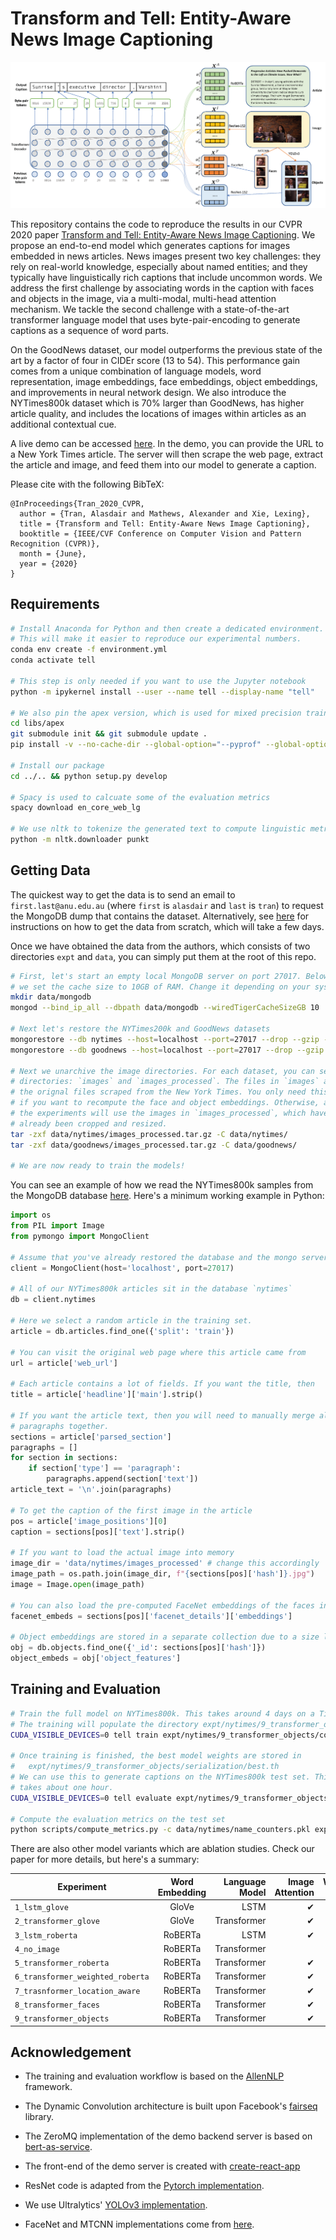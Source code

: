 # Transform and Tell: Entity-Aware News Image Captioning

![Teaser](figures/teaser.png)

This repository contains the code to reproduce the results in our CVPR 2020
paper [Transform and Tell: Entity-Aware News Image
Captioning](https://arxiv.org/abs/2004.08070). We propose an end-to-end model
which generates captions for images embedded in news articles. News images
present two key challenges: they rely on real-world knowledge, especially about
named entities; and they typically have linguistically rich captions that
include uncommon words. We address the first challenge by associating words in
the caption with faces and objects in the image, via a multi-modal, multi-head
attention mechanism. We tackle the second challenge with a state-of-the-art
transformer language model that uses byte-pair-encoding to generate captions as
a sequence of word parts.

On the GoodNews dataset, our model outperforms the previous state of the art by
a factor of four in CIDEr score (13 to 54). This performance gain comes from a
unique combination of language models, word representation, image embeddings,
face embeddings, object embeddings, and improvements in neural network design.
We also introduce the NYTimes800k dataset which is 70% larger than GoodNews,
has higher article quality, and includes the locations of images within
articles as an additional contextual cue.

A live demo can be accessed [here](https://transform-and-tell.ml/). In the
demo, you can provide the URL to a New York Times article. The server will then
scrape the web page, extract the article and image, and feed them into our
model to generate a caption.

Please cite with the following BibTeX:

```raw
@InProceedings{Tran_2020_CVPR,
  author = {Tran, Alasdair and Mathews, Alexander and Xie, Lexing},
  title = {Transform and Tell: Entity-Aware News Image Captioning},
  booktitle = {IEEE/CVF Conference on Computer Vision and Pattern Recognition (CVPR)},
  month = {June},
  year = {2020}
}
```

## Requirements

```sh
# Install Anaconda for Python and then create a dedicated environment.
# This will make it easier to reproduce our experimental numbers.
conda env create -f environment.yml
conda activate tell

# This step is only needed if you want to use the Jupyter notebook
python -m ipykernel install --user --name tell --display-name "tell"

# We also pin the apex version, which is used for mixed precision training
cd libs/apex
git submodule init && git submodule update .
pip install -v --no-cache-dir --global-option="--pyprof" --global-option="--cpp_ext" --global-option="--cuda_ext" ./

# Install our package
cd ../.. && python setup.py develop

# Spacy is used to calcuate some of the evaluation metrics
spacy download en_core_web_lg

# We use nltk to tokenize the generated text to compute linguistic metrics
python -m nltk.downloader punkt
```

## Getting Data

The quickest way to get the data is to send an email to `first.last@anu.edu.au`
(where `first` is `alasdair` and `last` is `tran`) to request the MongoDB dump
that contains the dataset. Alternatively, see [here](docs/getting_data.md) for
instructions on how to get the data from scratch, which will take a few days.

Once we have obtained the data from the authors, which consists of two
directories `expt` and `data`, you can simply put them at the root of this
repo.

```sh
# First, let's start an empty local MongoDB server on port 27017. Below
# we set the cache size to 10GB of RAM. Change it depending on your system.
mkdir data/mongodb
mongod --bind_ip_all --dbpath data/mongodb --wiredTigerCacheSizeGB 10

# Next let's restore the NYTimes200k and GoodNews datasets
mongorestore --db nytimes --host=localhost --port=27017 --drop --gzip --archive=data/mongobackups/nytimes-2020-04-21.gz
mongorestore --db goodnews --host=localhost --port=27017 --drop --gzip --archive=data/mongobackups/goodnews-2020-04-21.gz

# Next we unarchive the image directories. For each dataset, you can see two
# directories: `images` and `images_processed`. The files in `images` are
# the orignal files scraped from the New York Times. You only need this
# if you want to recompute the face and object embeddings. Otherwise, all
# the experiments will use the images in `images_processed`, which have
# already been cropped and resized.
tar -zxf data/nytimes/images_processed.tar.gz -C data/nytimes/
tar -zxf data/goodnews/images_processed.tar.gz -C data/goodnews/

# We are now ready to train the models!
```

You can see an example of how we read the NYTimes800k samples from the MongoDB
database [here](tell/data/dataset_readers/nytimes_faces_ner_matched.py).
Here's a minimum working example in Python:

```python
import os
from PIL import Image
from pymongo import MongoClient

# Assume that you've already restored the database and the mongo server is running
client = MongoClient(host='localhost', port=27017)

# All of our NYTimes800k articles sit in the database `nytimes`
db = client.nytimes

# Here we select a random article in the training set.
article = db.articles.find_one({'split': 'train'})

# You can visit the original web page where this article came from
url = article['web_url']

# Each article contains a lot of fields. If you want the title, then
title = article['headline']['main'].strip()

# If you want the article text, then you will need to manually merge all
# paragraphs together.
sections = article['parsed_section']
paragraphs = []
for section in sections:
    if section['type'] == 'paragraph':
        paragraphs.append(section['text'])
article_text = '\n'.join(paragraphs)

# To get the caption of the first image in the article
pos = article['image_positions'][0]
caption = sections[pos]['text'].strip()

# If you want to load the actual image into memory
image_dir = 'data/nytimes/images_processed' # change this accordingly
image_path = os.path.join(image_dir, f"{sections[pos]['hash']}.jpg")
image = Image.open(image_path)

# You can also load the pre-computed FaceNet embeddings of the faces in the image
facenet_embeds = sections[pos]['facenet_details']['embeddings']

# Object embeddings are stored in a separate collection due to a size limit in mongo
obj = db.objects.find_one({'_id': sections[pos]['hash']})
object_embeds = obj['object_features']
```

## Training and Evaluation

```sh
# Train the full model on NYTimes800k. This takes around 4 days on a Titan V GPU.
# The training will populate the directory expt/nytimes/9_transformer_objects/serialization
CUDA_VISIBLE_DEVICES=0 tell train expt/nytimes/9_transformer_objects/config.yaml -f

# Once training is finished, the best model weights are stored in
#   expt/nytimes/9_transformer_objects/serialization/best.th
# We can use this to generate captions on the NYTimes800k test set. This
# takes about one hour.
CUDA_VISIBLE_DEVICES=0 tell evaluate expt/nytimes/9_transformer_objects/config.yaml -m expt/nytimes/9_transformer_objects/serialization/best.th

# Compute the evaluation metrics on the test set
python scripts/compute_metrics.py -c data/nytimes/name_counters.pkl expt/nytimes/9_transformer_objects/serialization/generations.jsonl
```

There are also other model variants which are ablation studies. Check
our paper for more details, but here's a summary:

| Experiment                       | Word Embedding | Language Model | Image Attention | Weighted RoBERTa | Location-Aware | Face Attention | Object Attention |
| -------------------------------- | :------------: | -------------: | --------------: | ---------------: | -------------: | -------------: | ---------------: |
| `1_lstm_glove`                   |     GloVe      |           LSTM |               ✔ |                  |                |                |                  |
| `2_transformer_glove`            |     GloVe      |    Transformer |               ✔ |                  |                |                |                  |
| `3_lstm_roberta`                 |    RoBERTa     |           LSTM |               ✔ |                  |                |                |                  |
| `4_no_image`                     |    RoBERTa     |    Transformer |                 |                  |                |                |                  |
| `5_transformer_roberta`          |    RoBERTa     |    Transformer |               ✔ |                  |                |                |                  |
| `6_transformer_weighted_roberta` |    RoBERTa     |    Transformer |               ✔ |                ✔ |                |                |                  |
| `7_trasnformer_location_aware`   |    RoBERTa     |    Transformer |               ✔ |                ✔ |              ✔ |                |                  |
| `8_transformer_faces`            |    RoBERTa     |    Transformer |               ✔ |                ✔ |              ✔ |              ✔ |                  |
| `9_transformer_objects`          |    RoBERTa     |    Transformer |               ✔ |                ✔ |              ✔ |              ✔ |                ✔ |

## Acknowledgement

- The training and evaluation workflow is based on the
  [AllenNLP](https://github.com/allenai/allennlp) framework.

- The Dynamic Convolution architecture is built upon Facebook's
  [fairseq](https://github.com/pytorch/fairseq/blob/master/examples/pay_less_attention_paper/README.md)
  library.

- The ZeroMQ implementation of the demo backend server is based on
  [bert-as-service](https://github.com/hanxiao/bert-as-service).

- The front-end of the demo server is created with
  [create-react-app](https://github.com/facebook/create-react-app)

- ResNet code is adapted from the [Pytorch
  implementation](https://github.com/pytorch/vision/blob/master/torchvision/models/resnet.py).

- We use Ultralytics' [YOLOv3 implementation](https://github.com/ultralytics/yolov3).

- FaceNet and MTCNN implementations come from [here](https://github.com/timesler/facenet-pytorch).
